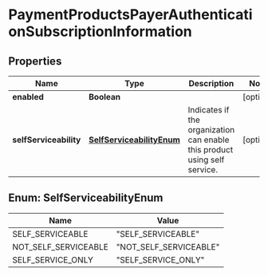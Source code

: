 
# PaymentProductsPayerAuthenticationSubscriptionInformation

## Properties
Name | Type | Description | Notes
------------ | ------------- | ------------- | -------------
**enabled** | **Boolean** |  |  [optional]
**selfServiceability** | [**SelfServiceabilityEnum**](#SelfServiceabilityEnum) | Indicates if the organization can enable this product using self service. |  [optional]


<a name="SelfServiceabilityEnum"></a>
## Enum: SelfServiceabilityEnum
Name | Value
---- | -----
SELF_SERVICEABLE | &quot;SELF_SERVICEABLE&quot;
NOT_SELF_SERVICEABLE | &quot;NOT_SELF_SERVICEABLE&quot;
SELF_SERVICE_ONLY | &quot;SELF_SERVICE_ONLY&quot;



